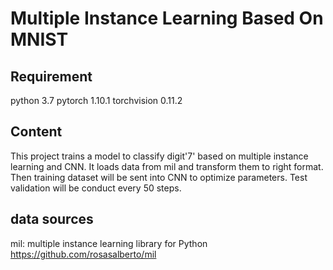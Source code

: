 Multiple Instance Learning Based On MNIST
================================================


Requirement
--------
python 3.7
pytorch 1.10.1
torchvision 0.11.2


Content
--------
This project trains a model to classify digit'7' based on multiple instance learning and CNN.
It loads data from mil and transform them to right format.
Then training dataset will be sent into CNN to optimize parameters.
Test validation will be conduct every 50 steps.


data sources
--------------------
mil: multiple instance learning library for Python
https://github.com/rosasalberto/mil

